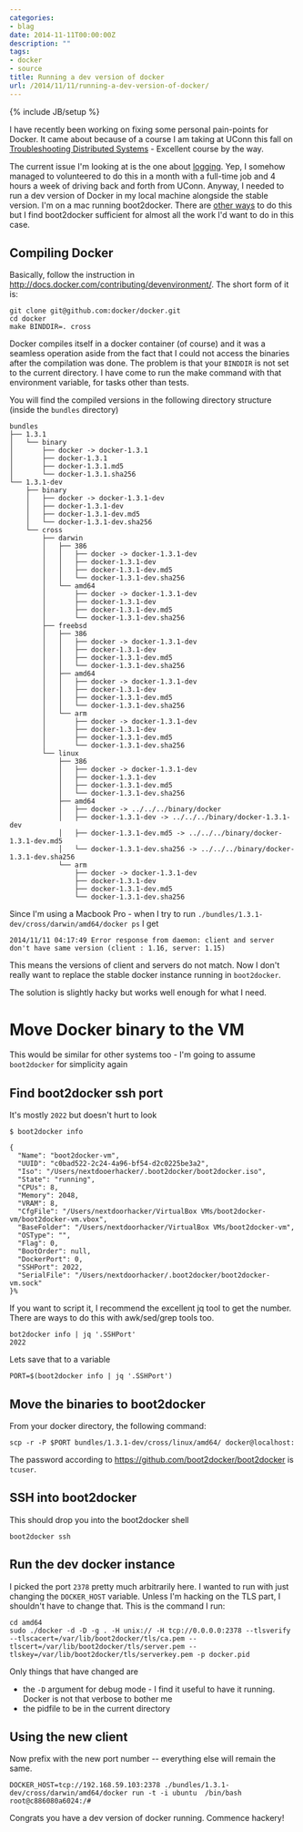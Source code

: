 ```yaml
---
categories:
- blag
date: 2014-11-11T00:00:00Z
description: ""
tags:
- docker
- source
title: Running a dev version of docker
url: /2014/11/11/running-a-dev-version-of-docker/
---
```


{% include JB/setup %}

I have recently been working on fixing some personal pain-points for Docker. It
came about because of a course I am taking at UConn this fall on
[Troubleshooting Distributed
Systems](http://www.engr.uconn.edu/~mok11002/public_html/cse5095_fall2014.htm) -
Excellent course by the way. 

The current issue I'm looking at is the one about
[logging](https://github.com/docker/docker/issues/7195). Yep, I somehow managed
to volunteered to do this in a month with a full-time job and 4 hours a week of driving
back and forth from UConn. Anyway, I needed to run a dev version of Docker in my
local machine alongside the stable version. I'm on a mac running boot2docker.
There are [other
ways](http://www.siliconfidential.com/articles/docker-coreos-osx/) to do this
but I find boot2docker sufficient for almost all the work I'd want to do in this
case.

## Compiling Docker 

Basically, follow the instruction in
http://docs.docker.com/contributing/devenvironment/. The short form of it is: 
    
    git clone git@github.com:docker/docker.git 
    cd docker
    make BINDDIR=. cross

Docker compiles itself in a docker container (of course) and it was a seamless
operation aside from the fact that I could not access the binaries after the
compilation was done. The problem is that your `BINDDIR` is not set to the
current directory. I have come to run the make command with that environment
variable, for tasks other than tests. 


You will find the compiled versions in the following directory structure
 (inside the `bundles` directory)


    bundles
    ├── 1.3.1
    │   └── binary
    │       ├── docker -> docker-1.3.1
    │       ├── docker-1.3.1
    │       ├── docker-1.3.1.md5
    │       └── docker-1.3.1.sha256
    └── 1.3.1-dev
        ├── binary
        │   ├── docker -> docker-1.3.1-dev
        │   ├── docker-1.3.1-dev
        │   ├── docker-1.3.1-dev.md5
        │   └── docker-1.3.1-dev.sha256
        └── cross
            ├── darwin
            │   ├── 386
            │   │   ├── docker -> docker-1.3.1-dev
            │   │   ├── docker-1.3.1-dev
            │   │   ├── docker-1.3.1-dev.md5
            │   │   └── docker-1.3.1-dev.sha256
            │   └── amd64
            │       ├── docker -> docker-1.3.1-dev
            │       ├── docker-1.3.1-dev
            │       ├── docker-1.3.1-dev.md5
            │       └── docker-1.3.1-dev.sha256
            ├── freebsd
            │   ├── 386
            │   │   ├── docker -> docker-1.3.1-dev
            │   │   ├── docker-1.3.1-dev
            │   │   ├── docker-1.3.1-dev.md5
            │   │   └── docker-1.3.1-dev.sha256
            │   ├── amd64
            │   │   ├── docker -> docker-1.3.1-dev
            │   │   ├── docker-1.3.1-dev
            │   │   ├── docker-1.3.1-dev.md5
            │   │   └── docker-1.3.1-dev.sha256
            │   └── arm
            │       ├── docker -> docker-1.3.1-dev
            │       ├── docker-1.3.1-dev
            │       ├── docker-1.3.1-dev.md5
            │       └── docker-1.3.1-dev.sha256
            └── linux
                ├── 386
                │   ├── docker -> docker-1.3.1-dev
                │   ├── docker-1.3.1-dev
                │   ├── docker-1.3.1-dev.md5
                │   └── docker-1.3.1-dev.sha256
                ├── amd64
                │   ├── docker -> ../../../binary/docker
                │   ├── docker-1.3.1-dev -> ../../../binary/docker-1.3.1-dev
                │   ├── docker-1.3.1-dev.md5 -> ../../../binary/docker-1.3.1-dev.md5
                │   └── docker-1.3.1-dev.sha256 -> ../../../binary/docker-1.3.1-dev.sha256
                └── arm
                    ├── docker -> docker-1.3.1-dev
                    ├── docker-1.3.1-dev
                    ├── docker-1.3.1-dev.md5
                    └── docker-1.3.1-dev.sha256

Since I'm using a Macbook Pro - when I try to run `./bundles/1.3.1-dev/cross/darwin/amd64/docker ps` I get

    2014/11/11 04:17:49 Error response from daemon: client and server don't have same version (client : 1.16, server: 1.15)

This means the versions of client and servers do not match. Now I don't really want to replace the stable docker instance running in `boot2docker`. 

The solution is slightly hacky but works well enough for what I need.

# Move Docker binary to the VM 

This would be similar for other systems too - I'm going to assume `boot2docker` for simplicity again

## Find boot2docker ssh port 

It's mostly `2022` but doesn't hurt to look


    $ boot2docker info

    {
      "Name": "boot2docker-vm",
      "UUID": "c0bad522-2c24-4a96-bf54-d2c0225be3a2",
      "Iso": "/Users/nextdooerhacker/.boot2docker/boot2docker.iso",
      "State": "running",
      "CPUs": 8,
      "Memory": 2048,
      "VRAM": 8,
      "CfgFile": "/Users/nextdoorhacker/VirtualBox VMs/boot2docker-vm/boot2docker-vm.vbox",
      "BaseFolder": "/Users/nextdoorhacker/VirtualBox VMs/boot2docker-vm",
      "OSType": "",
      "Flag": 0,
      "BootOrder": null,
      "DockerPort": 0,
      "SSHPort": 2022,
      "SerialFile": "/Users/nextdoorhacker/.boot2docker/boot2docker-vm.sock"
    }%



If you want to script it, I recommend the excellent jq tool to get the number.
There are ways to do this with awk/sed/grep tools too.

    bot2docker info | jq '.SSHPort' 
    2022

Lets save that to a variable 

    PORT=$(boot2docker info | jq '.SSHPort')

## Move the binaries to boot2docker

From your docker directory, the following command:

    scp -r -P $PORT bundles/1.3.1-dev/cross/linux/amd64/ docker@localhost:

The password according to https://github.com/boot2docker/boot2docker is
`tcuser`. 

## SSH into boot2docker

This should drop you into the boot2docker shell 

    boot2docker ssh

## Run the dev docker instance 

I picked the port `2378` pretty much arbitrarily here. I wanted to run with
just changing the `DOCKER_HOST` variable. Unless I'm hacking on the TLS part, I
shouldn't have to change that.  This is the command I run:

    cd amd64
    sudo ./docker -d -D -g . -H unix:// -H tcp://0.0.0.0:2378 --tlsverify --tlscacert=/var/lib/boot2docker/tls/ca.pem --tlscert=/var/lib/boot2docker/tls/server.pem --tlskey=/var/lib/boot2docker/tls/serverkey.pem -p docker.pid

Only things that have changed are 

* the `-D` argument for debug mode - I find it useful to have it running. Docker is not that verbose to bother me
* the pidfile to be in the current directory

## Using the new client 

Now prefix with the new port number -- everything else will remain the same.

    DOCKER_HOST=tcp://192.168.59.103:2378 ./bundles/1.3.1-dev/cross/darwin/amd64/docker run -t -i ubuntu  /bin/bash
    root@c886080a6024:/#

Congrats you have a dev version of docker running. Commence hackery!
